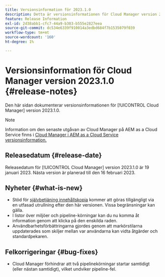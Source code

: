 ```yaml
---
title: Versionsinformation för 2023.1.0
description: Detta är versionsinformationen för Cloud Manager version 2023.1.0.
feature: Release Information
exl-id: 2d38abb1-cfc7-44a9-b303-b555e2827eea
source-git-commit: dc534e6339f910014a3edbd684f7b1535079f039
workflow-type: tm+mt
source-wordcount: '160'
ht-degree: 1%

---
```



# Versionsinformation för Cloud Manager version 2023.1.0 {#release-notes}

Den här sidan dokumenterar versionsinformationen för [!UICONTROL Cloud Manager] version 2023.1.0.

>[!NOTE]
>
>Information om den senaste utgåvan av Cloud Manager på AEM as a Cloud Service finns i [Cloud Manager i AEM as a Cloud Service versionsinformation.](https://experienceleague.adobe.com/docs/experience-manager-cloud-service/content/implementing/using-cloud-manager/release-notes-cloud-manager/release-notes-cm-current.html)

## Releasedatum {#release-date}

Releasedatum för [!UICONTROL Cloud Manager] version 2023.1.0 är 19 januari 2023. Nästa version är planerad till den 16 februari 2023.

## Nyheter {#what-is-new}

* Stöd för [självbetjäning innehållskopia](/help/using/content-copy.md) kommer att göras tillgängligt via en utfasad utrullning efter den här versionen. Vissa begränsningar kan gälla.
* I listor över miljöer och pipeline-körningar kan du nu komma åt information genom att klicka på den enskilda raden.
* Användbarhetsförbättringarna gjordes genom att markörstilarna uppdaterades som skiljer mellan var användarna kan vidta åtgärder och standardpekaren.

## Felkorrigeringar {#bug-fixes}

* Cloud Manager förhindrar att två pipelinekörningar startar samtidigt (eller nästan samtidigt), vilket undviker pipeline-fel.
